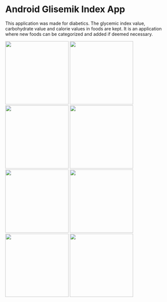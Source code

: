 # Android Glisemik Index App

This application was made for diabetics. The glycemic index value, carbohydrate value and calorie values ​​in foods are kept. It is an application where new foods can be categorized and added if deemed necessary.

<p> 
<a href="https://github.com/gencmucahitt/Android-Glisemik-Index-App/blob/main/app_images/1.png" target="_blank">
<img src="https://github.com/gencmucahitt/Android-Glisemik-Index-App/blob/main/app_images/1.png" width="200" style="max-width:100%;"></a>
 
<a href="https://github.com/gencmucahitt/Android-Glisemik-Index-App/blob/main/app_images/2.png" target="_blank">
<img src="https://github.com/gencmucahitt/Android-Glisemik-Index-App/blob/main/app_images/2.png" width="200" style="max-width:100%;"></a>
  
<a href="https://github.com/gencmucahitt/Android-Glisemik-Index-App/blob/main/app_images/3.png" target="_blank">
<img src="https://github.com/gencmucahitt/Android-Glisemik-Index-App/blob/main/app_images/3.png" width="200" style="max-width:100%;"></a>
  
<a href="https://github.com/gencmucahitt/Android-Glisemik-Index-App/blob/main/app_images/4.png" target="_blank">
<img src="https://github.com/gencmucahitt/Android-Glisemik-Index-App/blob/main/app_images/4.png" width="200" style="max-width:100%;"></a>
  
<a href="https://github.com/gencmucahitt/Android-Glisemik-Index-App/blob/main/app_images/5.png" target="_blank">
<img src="https://github.com/gencmucahitt/Android-Glisemik-Index-App/blob/main/app_images/5.png" width="200" style="max-width:100%;"></a>
  
<a href="https://github.com/gencmucahitt/Android-Glisemik-Index-App/blob/main/app_images/6.png" target="_blank">
<img src="https://github.com/gencmucahitt/Android-Glisemik-Index-App/blob/main/app_images/6.png" width="200" style="max-width:100%;"></a>
  
<a href="https://github.com/gencmucahitt/Android-Glisemik-Index-App/blob/main/app_images/7.png" target="_blank">
<img src="https://github.com/gencmucahitt/Android-Glisemik-Index-App/blob/main/app_images/7.png" width="200" style="max-width:100%;"></a>
  
<a href="https://github.com/gencmucahitt/Android-Glisemik-Index-App/blob/main/app_images/8.png" target="_blank">
<img src="https://github.com/gencmucahitt/Android-Glisemik-Index-App/blob/main/app_images/8.png" width="200" style="max-width:100%;"></a>
  
 












</p>
